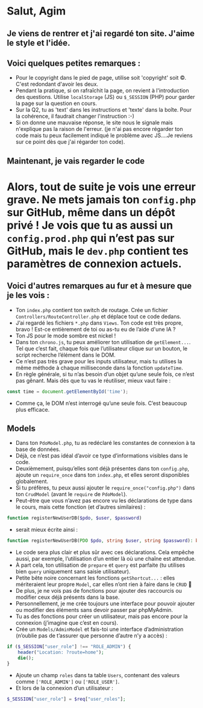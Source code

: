 # Salut, Agim

## Je viens de rentrer et j'ai regardé ton site. J'aime le style et l'idée.

## Voici quelques petites remarques :

- Pour le copyright dans le pied de page, utilise soit 'copyright' soit &copy;. C'est redondant d'avoir les deux.
- Pendant la pratique, si on rafraîchit la page, on revient à l'introduction des questions. Utilise `localStorage` (JS) ou `$_SESSION` (PHP) pour garder la page sur la question en cours.
- Sur la Q2, tu as 'text' dans les instructions et 'texte' dans la boîte. Pour la cohérence, il faudrait changer l'instruction :-)
- Si on donne une mauvaise réponse, le site nous le signale mais n'explique pas la raison de l'erreur. (je n'ai pas encore régarder ton code mais tu peux facilement indiqué le problème avec JS....Je reviens sur ce point dès que j'ai régarder ton code).


## Maintenant, je vais regarder le code

# Alors, tout de suite je vois une erreur grave. Ne mets jamais ton `config.php` sur GitHub, même dans un dépôt privé ! Je vois que tu as aussi un `config.prod.php` qui n’est pas sur GitHub, mais le `dev.php` contient tes paramètres de connexion actuels.

## Voici d'autres remarques au fur et à mesure que je les vois :

- Ton `index.php` contient ton switch de routage. Crée un fichier `Controllers/RouteController.php` et déplace tout ce code dedans.
- J’ai regardé les fichiers `*.php` dans `Views`. Ton code est très propre, bravo ! Est-ce entièrement de toi ou as-tu eu de l’aide d'une IA ?
- Ton JS pour le mode sombre est nickel !
- Dans ton `chrono.js`, tu peux améliorer ton utilisation de `getElement...`. Tel que c’est fait, chaque fois que l’utilisateur clique sur un bouton, le script recherche l’élément dans le DOM.
- Ce n’est pas très grave pour les inputs utilisateur, mais tu utilises la même méthode à chaque milliseconde dans la fonction `updateTime`.
- En règle générale, si tu n’as besoin d’un objet qu’une seule fois, ce n’est pas gênant. Mais dès que tu vas le réutiliser, mieux vaut faire :

```js
const time = document.getElementById('time');
```
- Comme ça, le DOM n’est interrogé qu’une seule fois. C’est beaucoup plus efficace.

## Models

- Dans ton `PdoModel.php`, tu as redéclaré les constantes de connexion à ta base de données.
- Déjà, ce n’est pas idéal d’avoir ce type d’informations visibles dans le code.
- Deuxièmement, puisqu’elles sont déjà présentes dans ton `config.php`, ajoute un `require_once` dans ton `index.php`, et elles seront disponibles globalement.
- Si tu préfères, tu peux aussi ajouter le `require_once("config.php")` dans ton `CrudModel` (avant le `require` de `PdoModel`).
- Peut-être que vous n’avez pas encore vu les déclarations de type dans le cours, mais cette fonction (et d’autres similaires) :

```php
function registerNewUserDB($pdo, $user, $password)
```

- serait mieux écrite ainsi :

```php
function registerNewUserDB(PDO $pdo, string $user, string $password): bool
```

- Le code sera plus clair et plus sûr avec ces déclarations. Cela empêche aussi, par exemple, l’utilisation d’un entier là où une chaîne est attendue.
- À part cela, ton utilisation de `prepare` et `query` est parfaite (tu utilises bien `query` uniquement sans saisie utilisateur).
- Petite bête noire concernant les fonctions `getShortcut...` : elles mériteraient leur propre `Model`, car elles n’ont rien à faire dans le `CRUD` 🙂
- De plus, je ne vois pas de fonctions pour ajouter des raccourcis ou modifier ceux déjà présents dans la base.
- Personnellement, je me crée toujours une interface pour pouvoir ajouter ou modifier des éléments sans devoir passer par phpMyAdmin.
- Tu as des fonctions pour créer un utilisateur, mais pas encore pour la connexion (j’imagine que c’est en cours).
- Crée un `Models/AdminModel` et fais-toi une interface d’administration (n’oublie pas de t’assurer que personne d’autre n’y a accès) :

```php
if ($_SESSION["user_role"] !== "ROLE_ADMIN") {
    header("Location: ?route=home");
    die();
}
```

- Ajoute un champ `roles` dans ta table `Users`, contenant des valeurs comme `['ROLE_ADMIN']` ou `['ROLE_USER']`.
- Et lors de la connexion d’un utilisateur :

```php
$_SESSION["user_role"] = $req["user_roles"];
```
